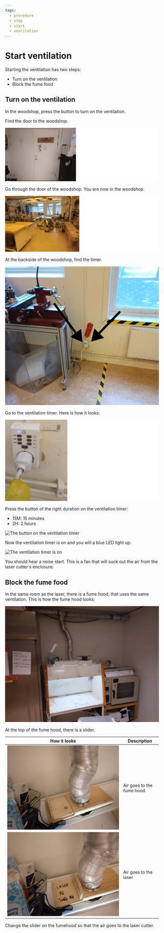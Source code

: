 ```yaml
---
tags:
  - procedure
  - step
  - start
  - ventilation
---
```


# Start ventilation

Starting the ventilation has two steps:

- Turn on the ventilation
- Block the fume food

## Turn on the ventilation

In the woodshop, press the button to turn on the ventilation.

Find the door to the woodshop.

![Door to the woodshop](door_to_woodshop_50.png)

Go through the door of the woodshop. You are now in the woodshop.

![Woodshop](woodshop_50.png)

At the backside of the woodshop, find the timer.

![The backside of the woodshop](backside_woodshop_new.jpg)

Go to the ventilation timer. Here is how it looks:

![The ventilation timer](ventilation_timer_right_side_up_50.png)

Press the button of the right duration on the ventilation timer:

- 15M: 15 minutes
- 2H: 2 hours

![The button on the ventilation timer](ventilation_timer_buttons.jpg)

Now the ventilation timer is on and you will a blue LED
light up.

![The ventilation timer is on](ventilation_timer_is_on.jpg)

You should hear a noise start.
This is a fan that will suck out the air from the laser cutter's
enclosure.

## Block the fume food

In the same room as the laser,
there is a fume hood, that
uses the same ventilation.
This is how the fume hood looks:

![The fume hood](fume_hood_ventilation.jpg)

At the top of the fume hood, there is a slider.

How it looks                                                   |Description
---------------------------------------------------------------|----------------------------------------------------------------
![Air goes to the fume hood](air_to_fume_hood_to_fume_hood.jpg)|Air goes to the fume hood
![Air goes to the laser](air_to_fume_hood_to_laser.jpg)        |Air goes to the laser

Change the slider on the fumehood so that the air goes to the laser cutter.
